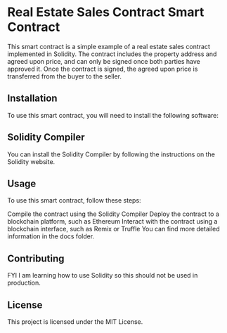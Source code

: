 # Real Estate Sales Contract Smart Contract
This smart contract is a simple example of a real estate sales contract implemented in Solidity. The contract includes the property address and agreed upon price, and can only be signed once both parties have approved it. Once the contract is signed, the agreed upon price is transferred from the buyer to the seller.

## Installation
To use this smart contract, you will need to install the following software:

## Solidity Compiler
You can install the Solidity Compiler by following the instructions on the Solidity website.

## Usage
To use this smart contract, follow these steps:

Compile the contract using the Solidity Compiler
Deploy the contract to a blockchain platform, such as Ethereum
Interact with the contract using a blockchain interface, such as Remix or Truffle
You can find more detailed information in the docs folder.

## Contributing
FYI I am learning how to use Solidity so this should not be used in production.
## License
This project is licensed under the MIT License.

